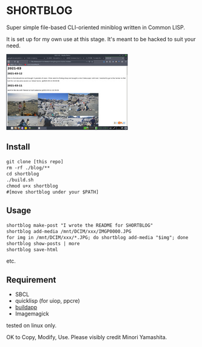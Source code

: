 SHORTBLOG
=========

Super simple file-based CLI-oriented miniblog written in Common LISP.

It is set up for my own use at this stage. It's meant to be hacked to suit your need.

![example diary](https://raw.githubusercontent.com/ympbyc/shortblog/gh-pages/blog/2021-03/thumbs/shot-2021-03-12_22-15-14.jpg)

Install
-------

```
git clone [this repo]
rm -rf ./blog/**
cd shortblog
./build.sh
chmod u+x shortblog
#[move shortblog under your $PATH]
```

Usage
-----

```
shortblog make-post "I wrote the README for SHORTBLOG"
shortblog add-media /mnt/DCIM/xxx/IMGP0000.JPG
for img in /mnt/DCIM/xxx/*.JPG; do shortblog add-media "$img"; done
shortblog show-posts | more
shortblog save-html
```

etc.


Requirement
-----------

+ SBCL
+ quicklisp (for uiop, ppcre)
+ [buildapp](https://www.xach.com/lisp/buildapp)
+ Imagemagick

tested on linux only.


OK to Copy, Modify, Use. Please visibly credit Minori Yamashita.
